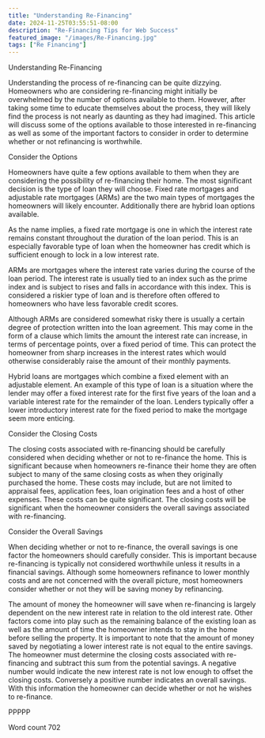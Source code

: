 ```yaml
---
title: "Understanding Re-Financing"
date: 2024-11-25T03:55:51-08:00
description: "Re-Financing Tips for Web Success"
featured_image: "/images/Re-Financing.jpg"
tags: ["Re Financing"]
---
```


Understanding Re-Financing

Understanding the process of re-financing can be quite dizzying. Homeowners who are considering re-financing might initially be overwhelmed by the number of options available to them. However, after taking some time to educate themselves about the process, they will likely find the process is not nearly as daunting as they had imagined. This article will discuss some of the options available to those interested in re-financing as well as some of the important factors to consider in order to determine whether or not refinancing is worthwhile. 

Consider the Options

Homeowners have quite a few options available to them when they are considering the possibility of re-financing their home. The most significant decision is the type of loan they will choose. Fixed rate mortgages and adjustable rate mortgages (ARMs) are the two main types of mortgages the homeowners will likely encounter. Additionally there are hybrid loan options available. 

As the name implies, a fixed rate mortgage is one in which the interest rate remains constant throughout the duration of the loan period. This is an especially favorable type of loan when the homeowner has credit which is sufficient enough to lock in a low interest rate. 

ARMs are mortgages where the interest rate varies during the course of the loan period. The interest rate is usually tied to an index such as the prime index and is subject to rises and falls in accordance with this index. This is considered a riskier type of loan and is therefore often offered to homeowners who have less favorable credit scores. 

Although ARMs are considered somewhat risky there is usually a certain degree of protection written into the loan agreement. This may come in the form of a clause which limits the amount the interest rate can increase, in terms of percentage points, over a fixed period of time. This can protect the homeowner from sharp increases in the interest rates which would otherwise considerably raise the amount of their monthly payments. 

Hybrid loans are mortgages which combine a fixed element with an adjustable element. An example of this type of loan is a situation where the lender may offer a fixed interest rate for the first five years of the loan and a variable interest rate for the remainder of the loan. Lenders typically offer a lower introductory interest rate for the fixed period to make the mortgage seem more enticing. 

Consider the Closing Costs

The closing costs associated with re-financing should be carefully considered when deciding whether or not to re-finance the home. This is significant because when homeowners re-finance their home they are often subject to many of the same closing costs as when they originally purchased the home. These costs may include, but are not limited to appraisal fees, application fees, loan origination fees and a host of other expenses. These costs can be quite significant. The closing costs will be significant when the homeowner considers the overall savings associated with re-financing. 

Consider the Overall Savings

When deciding whether or not to re-finance, the overall savings is one factor the homeowners should carefully consider. This is important because re-financing is typically not considered worthwhile unless it results in a financial savings. Although some homeowners refinance to lower monthly costs and are not concerned with the overall picture, most homeowners consider whether or not they will be saving money by refinancing. 

The amount of money the homeowner will save when re-financing is largely dependent on the new interest rate in relation to the old interest rate. Other factors come into play such as the remaining balance of the existing loan as well as the amount of time the homeowner intends to stay in the home before selling the property. It is important to note that the amount of money saved by negotiating a lower interest rate is not equal to the entire savings. The homeowner must determine the closing costs associated with re-financing and subtract this sum from the potential savings. A negative number would indicate the new interest rate is not low enough to offset the closing costs. Conversely a positive number indicates an overall savings. With this information the homeowner can decide whether or not he wishes to re-finance. 

PPPPP

Word count 702




